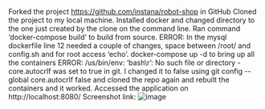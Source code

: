 Forked the project https://github.com/instana/robot-shop in GitHub
Cloned the project to my local machine.
Installed docker and changed directory to the one just created by the clone on the command line.
Ran command ‘docker-compose build’ to build from source.
ERROR: In the mysql dockerfile line 12 needed a couple of changes, space between /root/ and config.sh and for root access ‘echo’. 
docker-compose up -d to bring up all the containers
ERROR: /us/bin/env: ‘bash\r’: No such file or directory - core.autocrlf was set to true in git. I changed it to false using git config --global core.autocrlf false and cloned the repo again and rebuilt the containers and it worked.
Accessed the application on http://localhost:8080/
Screenshot link: ![image](https://user-images.githubusercontent.com/29515983/144965828-9f01851f-1e9c-41b9-82a8-4ddc4a327c49.png)
